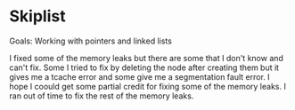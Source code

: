 # Skiplist

Goals: Working with pointers and linked lists

I fixed some of the memory leaks but there are some that I don't know and can't fix. Some I tried to fix by deleting the node after creating them but it gives me a tcache error and some give me a segmentation fault error. I hope I coould get some partial credit for fixing some of the memory leaks. I ran out of time to fix the rest of the memory leaks.

